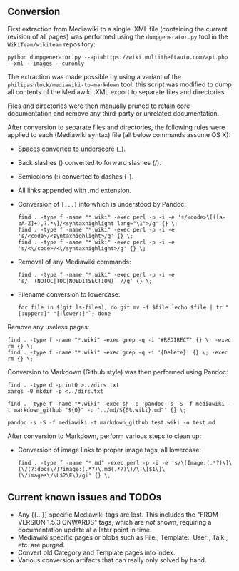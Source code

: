 ## Conversion

First extraction from Mediawiki to a single .XML file (containing the current revision of all pages) was performed using the `dumpgenerator.py` tool in the `WikiTeam/wikiteam` repository:

``` python dumpgenerator.py --api=https://wiki.multitheftauto.com/api.php --xml --images --curonly ```

The extraction was made possible by using a variant of the `philipashlock/mediawiki-to-markdown` tool: this script was modified to dump all contents of the Mediawiki .XML export to separate files and directories.

Files and directories were then manually pruned to retain core documentation and remove any third-party or unrelated documentation.

After conversion to separate files and directories, the following rules were applied to each (Mediawiki syntax) file (all below commands assume OS X):

* Spaces converted to underscore (_).
* Back slashes (\) converted to forward slashes (/).
* Semicolons (:) converted to dashes (-).
* All links appended with .md extension.
* Conversion of <code>[...]</code> into <syntaxhighlight lang="..."></syntaxhighlight> which is understood by Pandoc:

    ```
    find . -type f -name "*.wiki" -exec perl -p -i -e 's/<code>\[([a-zA-Z]+),?.*\]/<syntaxhighlight lang="\1">/g' {} \;
    find . -type f -name "*.wiki" -exec perl -p -i -e 's/<code>/<syntaxhighlight>/g' {} \;
    find . -type f -name "*.wiki" -exec perl -p -i -e 's/<\/code>/<\/syntaxhighlight>/g' {} \;
    ```

* Removal of any Mediawiki commands:
  ```
  find . -type f -name "*.wiki" -exec perl -p -i -e 's/__(NOTOC|TOC|NOEDITSECTION)__//g' {} \;
  ```

* Filename conversion to lowercase:

  ```
  for file in $(git ls-files); do git mv -f $file `echo $file | tr "[:upper:]" "[:lower:]"`; done
  ```

Remove any useless pages:

```
find . -type f -name "*.wiki" -exec grep -q -i '#REDIRECT' {} \; -exec rm {} \;
find . -type f -name "*.wiki" -exec grep -q -i '{Delete}' {} \; -exec rm {} \;
```

Conversion to Markdown (Github style) was then performed using Pandoc:

```
find . -type d -print0 >../dirs.txt
xargs -0 mkdir -p <../dirs.txt

find . -type f -name "*.wiki" -exec sh -c 'pandoc -s -S -f mediawiki -t markdown_github "${0}" -o "../md/${0%.wiki}.md"' {} \;

pandoc -s -S -f mediawiki -t markdown_github test.wiki -o test.md
```

After conversion to Markdown, perform various steps to clean up:

* Conversion of image links to proper image tags, all lowercase:

  ```
  find . -type f -name "*.md" -exec perl -p -i -e 's/\[Image:(.*?)\]\(\/(?:docs\/)?image:(.*?)\.md(.*?)\)/\!\[$1\]\(\/images\/\L$2\E\)/gi' {} \;
  ```


## Current known issues and TODOs

* Any {{...}} specific Mediawiki tags are lost. This includes the "FROM VERSION 1.5.3 ONWARDS" tags, which are _not_ shown, requiring a documentation update at a later point in time.
* Mediawiki specific pages or blobs such as File:, Template:, User:, Talk:, etc. are purged.
* Convert old Category and Template pages into index.
* Various conversion artifacts that can really only solved by hand.

